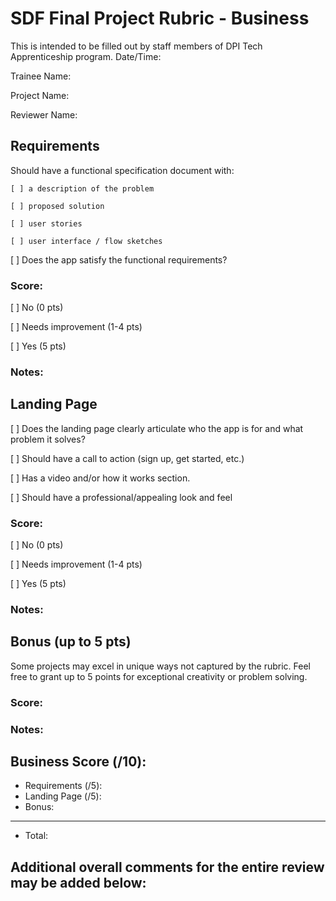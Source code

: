 # SDF Final Project Rubric - Business

This is intended to be filled out by staff members of DPI Tech Apprenticeship program.
Date/Time:

Trainee Name:

Project Name:

Reviewer Name:

## Requirements
Should have a functional specification document with:

    [ ] a description of the problem

    [ ] proposed solution

    [ ] user stories

    [ ] user interface / flow sketches

[ ] Does the app satisfy the functional requirements?

### Score:

[ ] No (0 pts)

[ ] Needs improvement (1-4 pts)

[ ] Yes (5 pts)

### Notes:

## Landing Page
[ ] Does the landing page clearly articulate who the app is for and what problem it solves?

[ ] Should have a call to action (sign up, get started, etc.)

[ ] Has a video and/or how it works section.

[ ] Should have a professional/appealing look and feel

### Score:

[ ] No (0 pts)

[ ] Needs improvement (1-4 pts)

[ ] Yes (5 pts)

### Notes:

## Bonus (up to 5 pts)
Some projects may excel in unique ways not captured by the rubric. Feel free to grant up to 5 points for exceptional creativity or problem solving.

### Score: 

### Notes:

## Business Score (/10):
- Requirements (/5):
- Landing Page (/5):
- Bonus:
---
- Total: 

## Additional overall comments for the entire review may be added below:
```




```
